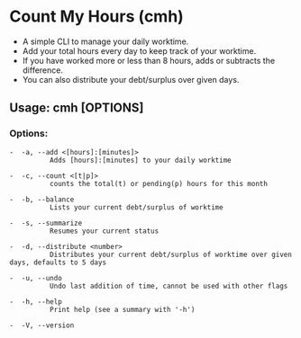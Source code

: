 
# Count My Hours (cmh)
- A simple CLI to manage your daily worktime.
- Add your total hours every day to keep track of your worktime.
- If you have worked more or less than 8 hours, adds or subtracts the difference.
- You can also distribute your debt/surplus over given days.


## Usage: cmh [OPTIONS]

### Options:
```
-  -a, --add <[hours]:[minutes]>
          Adds [hours]:[minutes] to your daily worktime

-  -c, --count <[t|p]>
          counts the total(t) or pending(p) hours for this month

-  -b, --balance
          Lists your current debt/surplus of worktime

-  -s, --summarize
          Resumes your current status

-  -d, --distribute <number>
          Distributes your current debt/surplus of worktime over given days, defaults to 5 days

-  -u, --undo
          Undo last addition of time, cannot be used with other flags

-  -h, --help
          Print help (see a summary with '-h')

-  -V, --version
```
